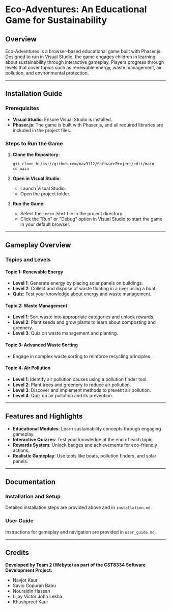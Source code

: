 
# Eco-Adventures: An Educational Game for Sustainability

## Overview

Eco-Adventures is a browser-based educational game built with Phaser.js. Designed to run in Visual Studio, the game engages children in learning about sustainability through interactive gameplay. Players progress through levels that cover topics such as renewable energy, waste management, air pollution, and environmental protection.

---

## Installation Guide

### Prerequisites

- **Visual Studio**: Ensure Visual Studio is installed.
- **Phaser.js**: The game is built with Phaser.js, and all required libraries are included in the project files.

### Steps to Run the Game

1. **Clone the Repository**:
   ```bash
   git clone https://github.com/nav3112/SoftwareProject/edit/main
   cd main
   ```

2. **Open in Visual Studio**:
   - Launch Visual Studio.
   - Open the project folder.

3. **Run the Game**:
   - Select the `index.html` file in the project directory.
   - Click the "Run" or "Debug" option in Visual Studio to start the game in your default browser.

---

## Gameplay Overview

### Topics and Levels

#### Topic 1: Renewable Energy
- **Level 1**: Generate energy by placing solar panels on buildings.
- **Level 2**: Collect and dispose of waste floating in a river using a boat.
- **Quiz**: Test your knowledge about energy and waste management.

#### Topic 2: Waste Management
- **Level 1**: Sort waste into appropriate categories and unlock rewards.
- **Level 2**: Plant seeds and grow plants to learn about composting and greenery.
- **Level 3**: Quiz on waste management and planting.

#### Topic 3: Advanced Waste Sorting
- Engage in complex waste sorting to reinforce recycling principles.

#### Topic 4: Air Pollution
- **Level 1**: Identify air pollution causes using a pollution finder tool.
- **Level 2**: Plant trees and greenery to reduce air pollution.
- **Level 3**: Discover and implement methods to prevent air pollution.
- **Level 4**: Quiz on air pollution and its prevention.

---

## Features and Highlights

- **Educational Modules**: Learn sustainability concepts through engaging gameplay.
- **Interactive Quizzes**: Test your knowledge at the end of each topic.
- **Rewards System**: Unlock badges and achievements for eco-friendly actions.
- **Realistic Gameplay**: Use tools like boats, pollution finders, and solar panels.

---

## Documentation

### Installation and Setup
Detailed installation steps are provided above and in `installation.md`.

### User Guide
Instructions for gameplay and navigation are provided in `user_guide.md`.

---

## Credits

**Developed by Team 2 (Webyte) as part of the CST8334 Software Development Project:**
- Navjot Kaur
- Savio Gopuran Babu
- Nouraldin Hassan
- Lijoy Victor John Lekha
- Khushpreet Kaur
